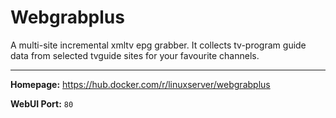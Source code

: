 # Webgrabplus

A multi-site incremental xmltv epg grabber. It collects tv-program guide data from selected tvguide sites for your favourite channels.

---

**Homepage:** https://hub.docker.com/r/linuxserver/webgrabplus

**WebUI Port:** `80`